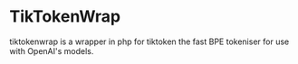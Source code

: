 # TikTokenWrap
 tiktokenwrap is a wrapper in php for tiktoken the fast BPE tokeniser for use with OpenAI's models. 

